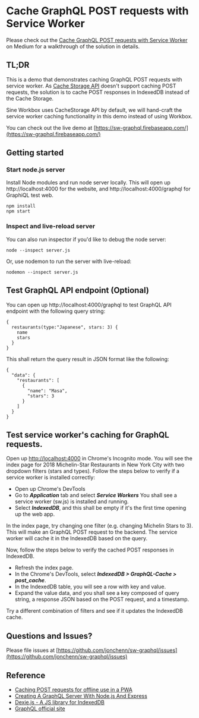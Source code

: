 # Cache GraphQL POST requests with Service Worker

Please check out the [Cache GraphQL POST requests with Service Worker
](https://medium.com/@jono/cache-graphql-post-requests-with-service-worker-100a822a388a) on Medium for a walkthrough of the solution in details.

## TL;DR

This is a demo that demonstrates caching GraphQL POST requests with service worker. As [Cache Storage API](https://developer.mozilla.org/en-US/docs/Web/API/CacheStorage) doesn't support caching POST requests, the solution is to cache POST responses in IndexedDB instead of the Cache Storage.

Sine Workbox uses CacheStorage API by default, we will hand-craft the service worker caching functionality in this demo instead of using Workbox.

You can check out the live demo at [https://sw-graphql.firebaseapp.com/](https://sw-graphql.firebaseapp.com/)

## Getting started

### Start node.js server

Install Node modules and run node server locally. This will open up http://localhost:4000 for the website, and http://localhost:4000/graphql for GraphiQL test web.

```
npm install
npm start
```

### Inspect and live-reload server

You can also run inspector if you'd like to debug the node server:

```
node --inspect server.js
```

Or, use nodemon to run the server with live-reload:

```
nodemon --inspect server.js
```

## Test GraphQL API endpoint (Optional)

You can open up http://localhost:4000/graphql to test GraphQL API endpoint with the following query string:

```
{
  restaurants(type:"Japanese", stars: 3) {
    name
    stars
  }
}
```

This shall return the query result in JSON format like the following:
```
{
  "data": {
    "restaurants": [
      {
        "name": "Masa",
        "stars": 3
      }
    ]
  }
}
```

## Test service worker's caching for GraphQL requests.

Open up [http://localhost:4000](http://localhost:4000) in Chrome's Incognito mode. You will see the index page for 2018 Michelin-Star Restaurants in New York City with two dropdown filters (stars and types). Follow the steps below to verify if a service worker is installed correctly:

- Open up Chrome's DevTools
- Go to ***Application*** tab and select ***Service Workers*** You shall see a service worker (sw.js) is installed and running.
- Select ***IndexedDB***, and this shall be empty if it's the first time opening up the web app.

In the index page, try changing one filter (e.g. changing Michelin Stars to 3). This will make an GraphQL POST request to the backend. The service worker will cache it in the IndexedDB based on the query.

Now, follow the steps below to verify the cached POST responses in IndexedDB.

- Refresh the index page.
- In the Chrome's DevTools, select ***IndexedDB > GraphQL-Cache > post_cache***.
- In the IndexedDB table, you will see a row with key and value.
- Expand the value data, and you shall see a key composed of query string, a response JSON based on the POST request, and a timestamp.

Try a different combination of filters and see if it updates the IndexedDB cache.

## Questions and Issues?

Please file issues at [https://github.com/jonchenn/sw-graphql/issues](https://github.com/jonchenn/sw-graphql/issues)

## Reference

- [Caching POST requests for offline use in a PWA](https://a.kabachnik.info/offline-post-requests-via-service-worker-and-indexeddb.html)
- [Creating A GraphQL Server With Node.js And Express](https://medium.com/codingthesmartway-com-blog/creating-a-graphql-server-with-node-js-and-express-f6dddc5320e1)
- [Dexie.js - A JS library for IndexedDB](https://dexie.org/docs/Tutorial/Getting-started)
- [GraphQL official site](https://graphql.org/)
